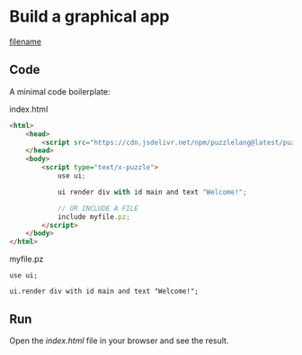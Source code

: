# Build a graphical app

[filename](code-editor.md ':include')

## Code

A minimal code boilerplate:

index.html
```html
<html>
	<head>
		<script src="https://cdn.jsdelivr.net/npm/puzzlelang@latest/puzzle.browser.js"></script>
	</head>
	<body>
		<script type="text/x-puzzle">
			use ui;

			ui render div with id main and text "Welcome!";

			// OR INCLUDE A FILE
			include myfile.pz;
		</script>
	</body>
</html>
```

myfile.pz
```puzzle
use ui;

ui.render div with id main and text "Welcome!";
```

## Run

Open the *index.html* file in your browser and see the result.